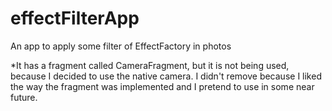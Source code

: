 # effectFilterApp
An app to apply some filter of EffectFactory in photos

*It has a fragment called CameraFragment, but it is not being used, because I decided to use the native camera. I didn't remove because I liked the way the fragment was implemented and I pretend to use in some near future.
